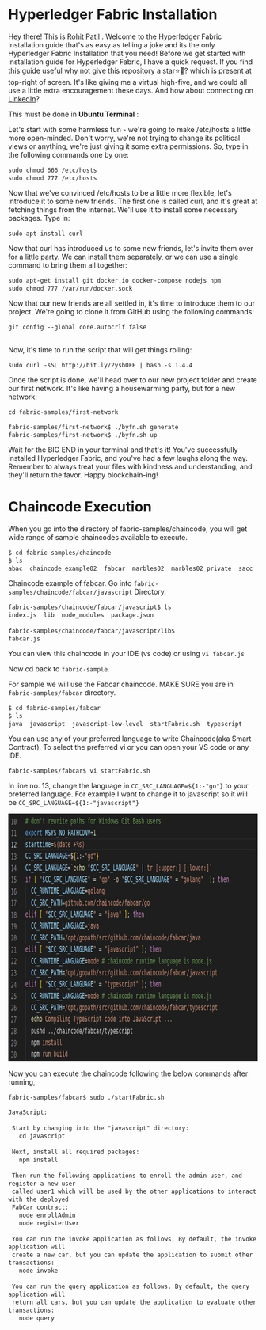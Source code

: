 # Hyperledger Fabric Installation

Hey there! This is <a href="https://www.linkedin.com/in/rohit-patil-06a5261b6/" target="_blank">Rohit Patil</a> . Welcome to the Hyperledger Fabric installation guide that's as easy as telling a joke and its the only Hyperledger Fabric Installation that you need! Before we get started with installation guide for Hyperledger Fabric, I have a quick request. If you find this guide useful why not give this repository a star⭐🤩? which is present at top-right of screen. It's like giving me a virtual high-five, and we could all use a little extra encouragement these days. And how about connecting on [LinkedIn](https://www.linkedin.com/in/rohit-patil-06a5261b6/)?

This must be done in **Ubuntu Terminal** :

Let's start with some harmless fun - we're going to make /etc/hosts a little more open-minded. Don't worry, we're not trying to change its political views or anything, we're just giving it some extra permissions. So, type in the following commands one by one:


```
sudo chmod 666 /etc/hosts
sudo chmod 777 /etc/hosts
```
Now that we've convinced /etc/hosts to be a little more flexible, let's introduce it to some new friends. The first one is called curl, and it's great at fetching things from the internet. We'll use it to install some necessary packages. Type in:


```
sudo apt install curl 

```
Now that curl has introduced us to some new friends, let's invite them over for a little party. We can install them separately, or we can use a single command to bring them all together:

```
sudo apt-get install git docker.io docker-compose nodejs npm 
sudo chmod 777 /var/run/docker.sock
```
Now that our new friends are all settled in, it's time to introduce them to our project. We're going to clone it from GitHub using the following commands:

```
git config --global core.autocrlf false
 
```
Now, it's time to run the script that will get things rolling:

```
sudo curl -sSL http://bit.ly/2ysbOFE | bash -s 1.4.4
```
Once the script is done, we'll head over to our new project folder and create our first network. It's like having a housewarming party, but for a new network:

```
cd fabric-samples/first-network
```
```
fabric-samples/first-network$ ./byfn.sh generate
fabric-samples/first-network$ ./byfn.sh up
```

Wait for the BIG END in your terminal and that's it! You've successfully installed Hyperledger Fabric, and you've had a few laughs along the way. Remember to always treat your files with kindness and understanding, and they'll return the favor. Happy blockchain-ing!


# Chaincode Execution

When you go into the directory of fabric-samples/chaincode, you will get wide range of sample chaincodes available to execute.

```console
$ cd fabric-samples/chaincode
$ ls
abac  chaincode_example02  fabcar  marbles02  marbles02_private  sacc

```
Chaincode example of fabcar. Go into ```fabric-samples/chaincode/fabcar/javascript``` Directory.
```console
fabric-samples/chaincode/fabcar/javascript$ ls
index.js  lib  node_modules  package.json

fabric-samples/chaincode/fabcar/javascript/lib$
fabcar.js
```


You can view this chaincode in your IDE (vs code) or using ```vi fabcar.js```

Now cd back to ```fabric-sample```.

For sample we will use the Fabcar chaincode. MAKE SURE you are in ```fabric-samples/fabcar``` directory.

```console
$ cd fabric-samples/fabcar
$ ls
java  javascript  javascript-low-level  startFabric.sh  typescript

```
You can use any of your preferred language to write Chaincode(aka Smart Contract).
To select the preferred vi or you can open your VS code or any IDE.

```
fabric-samples/fabcar$ vi startFabric.sh

```
In line no. 13, change the language in ```CC_SRC_LANGUAGE=${1:-"go"}``` to your preferred language. For example I want to change it to javascript so it will be ```CC_SRC_LANGUAGE=${1:-"javascript"}```


<img src="git.jpg" alt="Alt text" width="900" height="500">

 Now you can execute the chaincode following the below commands after running,
 ```
 fabric-samples/fabcar$ sudo ./startFabric.sh

 ```
 ```console
 JavaScript:

  Start by changing into the "javascript" directory:
    cd javascript

  Next, install all required packages:
    npm install

  Then run the following applications to enroll the admin user, and register a new user
  called user1 which will be used by the other applications to interact with the deployed
  FabCar contract:
    node enrollAdmin
    node registerUser

  You can run the invoke application as follows. By default, the invoke application will
  create a new car, but you can update the application to submit other transactions:
    node invoke

  You can run the query application as follows. By default, the query application will
  return all cars, but you can update the application to evaluate other transactions:
    node query
```
